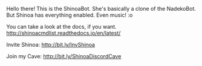 Hello there!
This is the ShinoaBot. She's basically a clone of the NadekoBot. 
But Shinoa has everything enabled. Even music! :o

You can take a look at the docs, if you want.
http://shinoacmdlist.readthedocs.io/en/latest/

Invite Shinoa: http://bit.ly/InvShinoa

Join my Cave: http://bit.ly/ShinoaDiscordCave